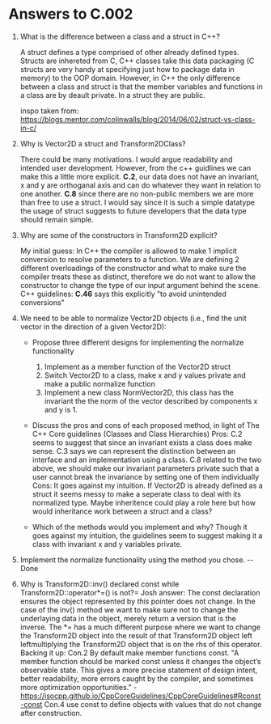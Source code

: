# Answers to C.002

1. What is the difference between a class and a struct in C++?
	
	A struct defines a type comprised of other already defined types. 
	Structs are inhereted from C, C++ classes take this data packaging (C structs are very handy at specifying just how to package data in memory) to the OOP domain. However, in C++ the only difference between a class and struct is that the member variables and functions in a class are by deault private. In a struct they are public. 

	inspo taken from: https://blogs.mentor.com/colinwalls/blog/2014/06/02/struct-vs-class-in-c/  


2. Why is Vector2D a struct and Transform2DClass?
	
	There could be many motivations. I would argue readability and intended user development. However, from the c++ guidlines we can make this a little more explicit. **C.2**, our data does not have an invariant, x and y are orthoganal axis and can do whatever they want in relation to one another. **C.8** since there are no non-public members we are more than free to use a struct. I would say since it is such a simple datatype the usage of struct suggests to future developers that the data type should remain simple. 

3. Why are some of the constructors in Transform2D explicit?
	
	My initial guess:
	In C++ the compiler is allowed to make 1 implicit conversion to resolve parameters to a function. We are defining 2 different overloadings of the constructor and what to make sure the compiler treats these as distinct, therefore we do not want to allow the constructor to change the type of our input argument behind the scene.
	C++ guidelines:
	**C.46** says this explicitly "to avoid unintended conversions"


4. We need to be able to normalize Vector2D objects (i.e., find the unit vector in the direction of a given Vector2D):

	* Propose three different designs for implementing the normalize functionality
		1. Implement as a member function of the Vector2D struct
		2. Switch Vector2D to a class, make x and y values private and make a public normalize function
		3. Implement a new class NormVector2D, this class has the invariant the the norm of the vector described by components x and y is 1. 

	* Discuss the pros and cons of each proposed method, in light of The C++ Core guidelines (Classes and Class Hierarchies)
		Pros:
		C.2 seems to suggest that since an invariant exists a class does make sense. 
		C.3 says we can represent the distinction between an interface and an implementation using a class. 
		C.8 related to the two above, we should make our invariant parameters private such that a user cannot break the invariance by setting one of them individually
		Cons:
		It goes against my intuition. If Vector2D is already defined as a struct it seems messy to make a seperate class to deal with its normalized type. Maybe inheritence could play a role here but how would inheritance work between a struct and a class?
		

	* Which of the methods would you implement and why?
		Though it goes against my intuition, the guidelines  seem to suggest making it a class with invariant x and y variables private. 

5. Implement the normalize functionality using the method you chose. 
	--Done

6. Why is Transform2D::inv() declared const while Transform2D::operator\*=() is not?=
	Josh answer: 
	The const declaration ensures the object represented by *this* pointer does not change. In the case of the inv() method we want to make sure not to change the underlaying data in the object, merely return a version that is the inverse. The \*= has a much different purpose where we want to change the Transform2D object into the result of that Transform2D object left leftmultiplying the Transform2D object that is on the rhs of this operator. 
	Backing it up:
	Con.2 By default make member functions const. "A member function should be marked const unless it changes the object’s observable state. This gives a more precise statement of design intent, better readability, more errors caught by the compiler, and sometimes more optimization opportunities." - https://isocpp.github.io/CppCoreGuidelines/CppCoreGuidelines#Rconst-const
	Con.4 use const to define objects with values that do not change after construction. 


